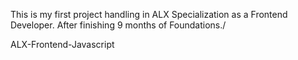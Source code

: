 This is my first project handling in ALX Specialization as a Frontend Developer. 
After finishing 9 months of Foundations./

ALX-Frontend-Javascript
